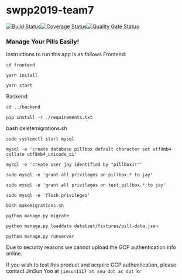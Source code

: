 
# swpp2019-team7
[![Build Status](https://travis-ci.org/swsnu/swpp2019-team7.svg?branch=dev%2Fworking)](https://travis-ci.org/swsnu/swpp2019-team7)[![Coverage Status](https://coveralls.io/repos/github/swsnu/swpp2019-team7/badge.png?branch=dev/working&service=github)](https://coveralls.io/github/swsnu/swpp2019-team7?branch=merge-telegram-dashboard&service=github)[![Quality Gate Status](https://sonarcloud.io/api/project_badges/measure?project=swsnu_swpp2019-team7&metric=alert_status)](https://sonarcloud.io/dashboard?id=swsnu_swpp2019-team7)


### Manage Your Pills Easily!

Instructions to run this app is as follows
Frontend: 

    cd frontend
    
    yarn install 
    
    yarn start
Backend:

    cd ../backend
    
    pip install -r ./requirements.txt

bash deletemigrations.sh

	sudo systemctl start mysql

	mysql -e 'create database pillbox default character set utf8mb4 collate utf8mb4_unicode_ci'

	mysql -e 'create user jay identified by "pillbox1!"'

	sudo mysql -e 'grant all privileges on pillbox.* to jay'

	sudo mysql -e 'grant all privileges on test_pillbox.* to jay'

	sudo mysql -e 'flush privileges'

	bash makemigrations.sh

	python manage.py migrate

	python manage.py loaddata datatset/fixtures/pill-data.json
    
    python manage.py runserver

Due to security reasons we cannot upload the GCP authentication info online. 

If you wish to test this product and acquire GCP authentication, please contact JinSun Yoo at `jinsun1117 at snu dot ac dot kr`
